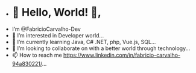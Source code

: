 - # 👋 Hello, World! 👋,
-  I’m @FabricioCarvalho-Dev
- 👀 I’m interested in Developer world...
- 🌱 I’m currently learning Java, C# .NET, php, Vue.js, SQL...
- 💞️ I’m looking to collaborate on with a better world through technology...
- 📫 How to reach me https://www.linkedin.com/in/fabricio-carvalho-94a830221/...

<!---
FabricioCarvalho-Dev/FabricioCarvalho-Dev is a ✨ special ✨ repository because its `README.md` (this file) appears on your GitHub profile.
You can click the Preview link to take a look at your changes.
--->
